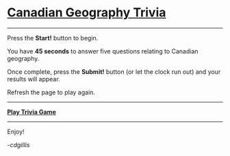 # [Canadian Geography Trivia](https://cdgillis.github.io/trivia-game/)

---

Press the **Start!** button to begin.

You have **45 seconds** to answer five questions relating to Canadian geography. 

Once complete, press the **Submit!** button (or let the clock run out) and your results will appear.

Refresh the page to play again. 

---

**[Play Trivia Game](https://cdgillis.github.io/trivia-game/)**

---

Enjoy!

-*cdgillis*
